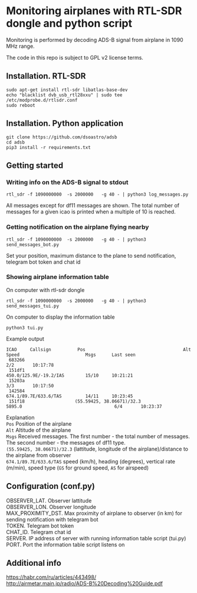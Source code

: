 # Monitoring airplanes with RTL-SDR dongle and python script

Monitoring is performed by decoding ADS-B signal from airplane in 1090 MHz range. 

The code in this repo is subject to GPL v2 license terms.

## Installation. RTL-SDR
```
sudo apt-get install rtl-sdr libatlas-base-dev
echo "blacklist dvb_usb_rtl28xxu" | sudo tee /etc/modprobe.d/rtlsdr.conf
sudo reboot
```

## Installation. Python application
```
git clone https://github.com/dsoastro/adsb
cd adsb
pip3 install -r requirements.txt
```

## Getting started

### Writing info on the ADS-B signal to stdout
```
rtl_sdr -f 1090000000  -s 2000000   -g 40 - | python3 log_messages.py
```
All messages except for df11 messages are shown. The total number of messages for a given icao is printed when a multiple of 10 is reached. 

### Getting notification on the airplane flying nearby
```
rtl_sdr -f 1090000000  -s 2000000   -g 40 - | python3 send_messages_bot.py
```
Set your position, maximum distance to the plane to send notification, telegram bot token and chat id  

### Showing airplane information table
On computer with rtl-sdr dongle  
```
rtl_sdr -f 1090000000  -s 2000000   -g 40 - | python3 send_messages_tui.py
```
On computer to display the information table 
```
python3 tui.py
```
Example output  
```
ICAO     Callsign          Pos                                     Alt       Speed                         Msgs      Last seen
 683266                                                                                                    2/2       10:17:78
 151df1                                                                      450.0/125.9E/-19.2/IAS        15/10     10:21:21
 15203a                                                                                                    3/3       10:17:50
 142584                                                                      674.1/89.7E/633.6/TAS         14/11     10:23:45
 151f18                   (55.59425, 38.06671)/32.3               5895.0                                   6/4       10:23:37
```
Explanation  
`Pos` Position of the airplane  
`Alt` Altitude of the airplane  
`Msgs` Received messages. The first number - the total number of messages. The second number - the messages of df11 type.  
`(55.59425, 38.06671)/32.3` (lattitude, longitude of the airplane)/distance to the airplane from observer  
`674.1/89.7E/633.6/TAS` speed (km/h),  heading (degrees), vertical rate (m/min), speed type (`GS` for ground speed, `AS` for airspeed) 

## Configuration (conf.py)

OBSERVER_LAT. Observer lattitude  
OBSERVER_LON. Observer longitude  
MAX_PROXIMITY_DST. Max proximity of airplane to observer (in km) for sending notification with telegram bot  
TOKEN. Telegram bot token  
CHAT_ID. Telegram chat id  
SERVER. IP address of server with running information table script (tui.py)  
PORT. Port the information table script listens on  

## Additional info

https://habr.com/ru/articles/443498/  
http://airmetar.main.jp/radio/ADS-B%20Decoding%20Guide.pdf  
